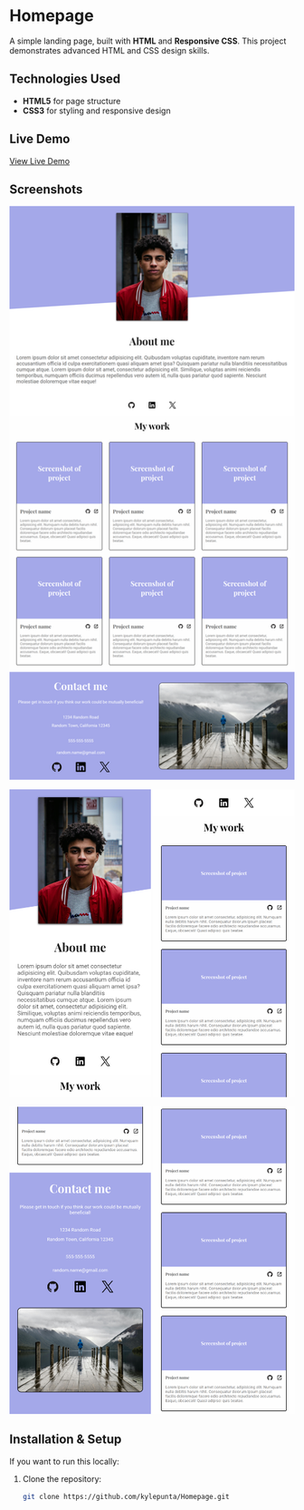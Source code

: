 # Homepage

A simple landing page, built with **HTML** and **Responsive CSS**. This project demonstrates advanced HTML and CSS design skills.

## Technologies Used

- **HTML5** for page structure
- **CSS3** for styling and responsive design

## Live Demo

[View Live Demo](https://kylehomepageexample.netlify.app/)



## Screenshots


![Homepage](screenshots/desktop.png)

<p align="center">
  <img src="screenshots/mobile-1.png" width="250" />
  <img src="screenshots/mobile-2.png" width="250" />
</p>
<p align="center">
  <img src="screenshots/mobile-3.png" width="250" />
  <img src="screenshots/mobile-4.png" width="250" />
</p>


## Installation & Setup

If you want to run this locally:

1. Clone the repository:
   ```bash
   git clone https://github.com/kylepunta/Homepage.git
